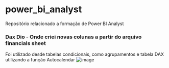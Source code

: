 # power_bi_analyst

Repositório relacionado a formação de Power BI Analyst


### Dax Dio - Onde criei novas colunas a partir do arquivo financials sheet
Foi utilizado desde tabelas condicionais, como agrupamentos e tabela DAX utilizando a função Autocalendar
![image](https://github.com/user-attachments/assets/770ca60e-8120-412e-a6c9-ada3d0397df4)
